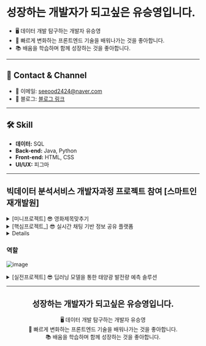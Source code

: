 # 성장하는 개발자가 되고싶은 유승영입니다.

- 🖥️ 데이터 개발 탐구하는 개발자 유승영
- 🚀 빠르게 변화하는 프론트엔드 기술을 배워나가는 것을 좋아합니다.
- 📚 배움을 학습하며 함께 성장하는 것을 좋아합니다.

---

## 🐲 Contact & Channel
- 📧 이메일: seeood2424@naver.com
- 📝 블로그: [블로그 링크](https://m.blog.naver.com/mind24luciano)

---

## 🛠️ Skill
- **데이터:** SQL
- **Back-end:** Java, Python
- **Front-end:** HTML, CSS
- **UI/UX:** 피그마

---



## 빅데이터 분석서비스 개발자과정 프로젝트 참여 [스마트인재개발원]
<details>
  <summary>[미니프로젝트] 😎 영화제목맞추기</summary>

  ### 📅 미니프로젝트 <영화 제목맞추기>
  - **주제:** 영화 제목 맞추기 게임
  - **참여 기간:** 2024년 01월 31일(수) ~ 2024년 02월 02일(금)
  - **팀명:** 승영아 파팅
  - **팀원:** 손채영, 김경민, 박경완, 유승영, 장민중
  - **주요 개발 내용:** 회원가입, 로그인, 싱글게임, 연습게임
  - **개발 언어:** Java, Oracle, 데이터베이스

</details>

<details>
 <summary>[핵심프로젝트_] 😎 실시간 채팅 기반 정보 공유 플랫폼</summary>

### 📅 핵심 프로젝트 설명

- **프로젝트 제목:** 실시간 채팅 기반 정보 공유 플랫폼
- **프로젝트 설명:** 실시간 채팅을 통해 빠른 정보 공유와 직관적인 UI 검색 기능을 활성화한 SNS 플랫폼.
- **프로젝트 기간:** 2024.03.20 ~ 2024.04.04

--
<br>
![image](https://github.com/tmddud2024/tmddud2024/assets/157584487/8f992ae6-0313-43a3-92ac-b2cf2116f335)
<br>

---

### 📅 핵심 프로젝트 개발 언어

- **주요 개발 내용:** 
  - 실시간 채팅 기능 구현
  - 사용자 친화적인 UI/UX 디자인
  - 데이터베이스 관리 및 최적화
- **개발 언어:** JavaScript, Node.js, HTML, CSS

---

### 📅 핵심 프로젝트 역할 및 팀원 소개

- **팀명:** 슈크림팀
- **팀원:**

  - **프로젝트명**
  - **프로젝트_기간**
    **서비스명**
    **서비스_설명**
    **개발 언어:**
    
  - **팀명**
  - **팀원**
  - **역할**
</details>























<details>
 

## 프로젝트 개요

- **프로젝트 제목:** 실시간 채팅이 가능한 신발 SNS
- **프로젝트 기간:** 2024.03.20 ~ 2024.04.04
- **서비스 이름:** MZ 세대를 위한 신발 SNS

### 서비스 설명
- **서비스 설명:** 
## 팀명

- **팀명:** 

## 역할

- 주피터 노트북을 활용하여, '크림' 사이트에서 총 300개의 데이터 크롤링
- 데이터베이스 설계 및 구축

</details>





  ### 역할
  ![image](https://github.com/2023-SMHRD-KDT-AI-16/Shoekream/assets/157657703/1315c8aa-b820-4135-9aa4-a79c09e4852d)


<details>
  <summary>[실전프로젝트] 😎 딥러닝 모델을 통한 태양광 발전량 예측 솔루션</summary>

  ### 프로젝트 명:  📎 딥러닝 모델을 통한 태양광 발전량 예측 솔루션
  - **프로젝트 기간:** 2024.05.27 ~ 2024.06.20 (4주)
  - **팀명:** 어셈블 (ASSEMBLE)

  ### 서비스 설명
  - 서비스명: 딥러닝 모델을 통한 태양광 발전량 예측 솔루션
    서비스설명: 태양광 발전량 예측량을 원하는 사용자들을 위한 서비스로, 2014~2023년의 기상, 
               대기오염, 태양광 발전량 데이터을 분석하여 다음날의 태양광 발전량을 예측하는 서비스입니다.




======
 
  ### 역할


</details>


---

<div align="center">
  <h2>성장하는 개발자가 되고싶은 유승영입니다.</h2>
  <p>
    <span class="animated-icon">🖥️</span> 데이터 개발 탐구하는 개발자 유승영<br>
    <span class="animated-icon">🚀</span> 빠르게 변화하는 프론트엔드 기술을 배워나가는 것을 좋아합니다.<br>
    <span class="animated-icon">📚</span> 배움을 학습하며 함께 성장하는 것을 좋아합니다.
  </p>
</div>

